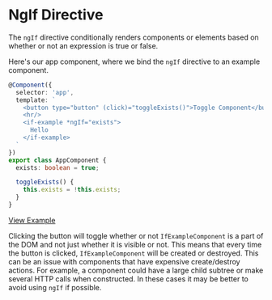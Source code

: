 # NgIf Directive

The `ngIf` directive conditionally renders components or elements based on whether or not an expression is true or false.

Here's our app component, where we bind the `ngIf` directive to an example component.

```typescript
@Component({
  selector: 'app',
  template: `
    <button type="button" (click)="toggleExists()">Toggle Component</button>
    <hr/>
    <if-example *ngIf="exists">
      Hello
    </if-example>
  `
})
export class AppComponent {
  exists: boolean = true;

  toggleExists() {
    this.exists = !this.exists;
  }
}
```
[View Example](https://plnkr.co/edit/OOeroXZJBhLEZ0Jfpmyt?p=preview)

Clicking the button will toggle whether or not `IfExampleComponent` is a part of the DOM and not just whether it is visible or not. This means that every time the button is clicked, `IfExampleComponent` will be created or destroyed. This can be an issue with components that have expensive create/destroy actions. For example, a component could have a large child subtree or make several HTTP calls when constructed. In these cases it may be better to avoid using `ngIf` if possible.
